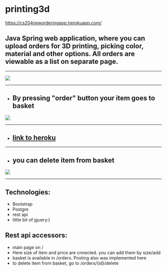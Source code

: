 # printing3d
https://cs204neworderingapp.herokuapp.com/
## Java Spring web application, where you can upload orders for 3D printing, picking color, material and other options. All orders are viewable as a list on separate page.
****
![](https://imgur.com/uPnfudk.jpg)
****
* ## By pressing "order" button your item goes to basket
![](https://imgur.com/8o4qStl.jpg)
****
* ## [link to heroku](https://cs204neworderingapp.herokuapp.com/)
****
* ## you can delete item from basket
![](https://imgur.com/Nlm5cAv.jpg)
****
## Technologies:
* Bootstrap
* Postgre
* rest api
* little bit of jguery:)
## Rest api accessors:
- main page on /
- Here size of item and price are cnnected. you can add them by size/add
- basket is available in /orders. Posting also was implemented here
- to delete item from basket, go to /orders/{id}/delete
